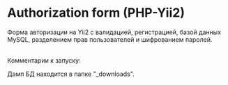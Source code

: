 # Authorization form (PHP-Yii2)
Форма авторизации на Yii2 c валидацией, регистрацией, базой данных MySQL, разделением прав пользователей и шифрованием паролей.
<br><br>

Комментарии к запуску:

Дамп БД находится в папке "_downloads". 
